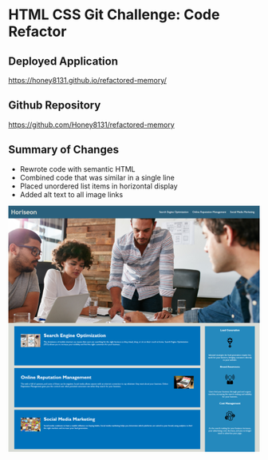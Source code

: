# HTML CSS Git Challenge: Code Refactor

## Deployed Application
 https://honey8131.github.io/refactored-memory/

## Github Repository
https://github.com/Honey8131/refactored-memory

## Summary of Changes
- Rewrote code with semantic HTML
- Combined code that was similar in a single line
- Placed unordered list items in horizontal display
- Added alt text to all image links

![Horiseon_screenshot](./assets/images/screenshot.png)
